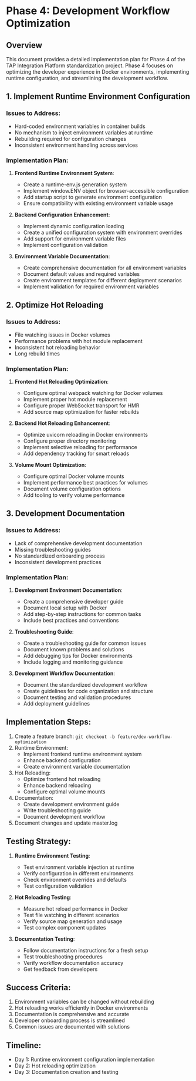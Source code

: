 # Phase 4: Development Workflow Optimization

## Overview

This document provides a detailed implementation plan for Phase 4 of the TAP Integration Platform standardization project. Phase 4 focuses on optimizing the developer experience in Docker environments, implementing runtime configuration, and streamlining the development workflow.

## 1. Implement Runtime Environment Configuration

### Issues to Address:
- Hard-coded environment variables in container builds
- No mechanism to inject environment variables at runtime
- Rebuilding required for configuration changes
- Inconsistent environment handling across services

### Implementation Plan:

1. **Frontend Runtime Environment System**:
   - Create a runtime-env.js generation system
   - Implement window.ENV object for browser-accessible configuration
   - Add startup script to generate environment configuration
   - Ensure compatibility with existing environment variable usage

2. **Backend Configuration Enhancement**:
   - Implement dynamic configuration loading
   - Create a unified configuration system with environment overrides
   - Add support for environment variable files
   - Implement configuration validation

3. **Environment Variable Documentation**:
   - Create comprehensive documentation for all environment variables
   - Document default values and required variables
   - Create environment templates for different deployment scenarios
   - Implement validation for required environment variables

## 2. Optimize Hot Reloading

### Issues to Address:
- File watching issues in Docker volumes
- Performance problems with hot module replacement
- Inconsistent hot reloading behavior
- Long rebuild times

### Implementation Plan:

1. **Frontend Hot Reloading Optimization**:
   - Configure optimal webpack watching for Docker volumes
   - Implement proper hot module replacement
   - Configure proper WebSocket transport for HMR
   - Add source map optimization for faster rebuilds

2. **Backend Hot Reloading Enhancement**:
   - Optimize uvicorn reloading in Docker environments
   - Configure proper directory monitoring
   - Implement selective reloading for performance
   - Add dependency tracking for smart reloads

3. **Volume Mount Optimization**:
   - Configure optimal Docker volume mounts
   - Implement performance best practices for volumes
   - Document volume configuration options
   - Add tooling to verify volume performance

## 3. Development Documentation

### Issues to Address:
- Lack of comprehensive development documentation
- Missing troubleshooting guides
- No standardized onboarding process
- Inconsistent development practices

### Implementation Plan:

1. **Development Environment Documentation**:
   - Create a comprehensive developer guide
   - Document local setup with Docker
   - Add step-by-step instructions for common tasks
   - Include best practices and conventions

2. **Troubleshooting Guide**:
   - Create a troubleshooting guide for common issues
   - Document known problems and solutions
   - Add debugging tips for Docker environments
   - Include logging and monitoring guidance

3. **Development Workflow Documentation**:
   - Document the standardized development workflow
   - Create guidelines for code organization and structure
   - Document testing and validation procedures
   - Add deployment guidelines

## Implementation Steps:

1. Create a feature branch: `git checkout -b feature/dev-workflow-optimization`
2. Runtime Environment:
   - Implement frontend runtime environment system
   - Enhance backend configuration
   - Create environment variable documentation
3. Hot Reloading:
   - Optimize frontend hot reloading
   - Enhance backend reloading
   - Configure optimal volume mounts
4. Documentation:
   - Create development environment guide
   - Write troubleshooting guide
   - Document development workflow
5. Document changes and update master.log

## Testing Strategy:

1. **Runtime Environment Testing**:
   - Test environment variable injection at runtime
   - Verify configuration in different environments
   - Check environment overrides and defaults
   - Test configuration validation

2. **Hot Reloading Testing**:
   - Measure hot reload performance in Docker
   - Test file watching in different scenarios
   - Verify source map generation and usage
   - Test complex component updates

3. **Documentation Testing**:
   - Follow documentation instructions for a fresh setup
   - Test troubleshooting procedures
   - Verify workflow documentation accuracy
   - Get feedback from developers

## Success Criteria:

1. Environment variables can be changed without rebuilding
2. Hot reloading works efficiently in Docker environments
3. Documentation is comprehensive and accurate
4. Developer onboarding process is streamlined
5. Common issues are documented with solutions

## Timeline:

- Day 1: Runtime environment configuration implementation
- Day 2: Hot reloading optimization
- Day 3: Documentation creation and testing